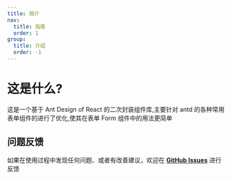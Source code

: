 ```yaml
---
title: 简介
nav:
  title: 指南
  order: 1
group:
  title: 介绍
  order: -1
---
```


# 这是什么?

这是一个基于 Ant Design of React 的二次封装组件库,主要针对 antd 的各种常用表单组件的进行了优化,使其在表单 Form 组件中的用法更简单

<!-- ## 特性 -->

<!-- <Features></Features> -->

## 问题反馈

如果在使用过程中发现任何问题、或者有改善建议，欢迎在 [**GitHub Issues**](https://github.com/feihu1024/gms/issues) 进行反馈
